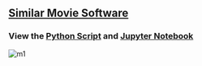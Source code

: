 ## [Similar Movie Software](https://movie-software.herokuapp.com/)          
### View the [Python Script](app.py) and [Jupyter Notebook](Similar%20Movie%20Software.ipynb)
![m1](https://user-images.githubusercontent.com/110120123/220732474-d39b8f2b-17b2-45e6-ac23-975072450d0d.png)
